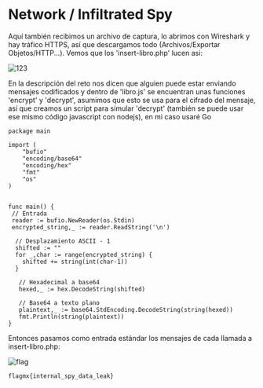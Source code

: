 # Network / Infiltrated Spy

Aquí también recibimos un archivo de captura, lo abrimos con Wireshark y hay tráfico HTTPS, así que descargamos todo (Archivos/Exportar Objetos/HTTP...). Vemos que los 'insert-libro.php' lucen asi:

![123](https://github.com/user-attachments/assets/2c6fe4a9-1daa-4012-a125-bc1a96e33b00)

En la descripción del reto nos dicen que alguien puede estar enviando mensajes codificados y dentro de 'libro.js' se encuentran unas funciones 'encrypt' y 'decrypt', asumimos que esto se usa para el cifrado del mensaje, así que creamos un script para simular 'decrypt' (también se puede usar ese mismo código javascript con nodejs), en mi caso usaré Go

```
package main

import (
	"bufio"
	"encoding/base64"
	"encoding/hex"
	"fmt"
	"os"
)


func main() {
 // Entrada
 reader := bufio.NewReader(os.Stdin)
 encrypted_string,_ := reader.ReadString('\n')

  // Desplazamiento ASCII - 1
  shifted := ""
  for _,char := range(encrypted_string) {
    shifted += string(int(char-1))
  } 

   // Hexadecimal a base64
   hexed,_ := hex.DecodeString(shifted) 

   // Base64 a texto plano
   plaintext,_ := base64.StdEncoding.DecodeString(string(hexed))
   fmt.Println(string(plaintext))
}
```

Entonces pasamos como entrada estándar los mensajes de cada llamada a insert-libro.php:

![flag](https://github.com/user-attachments/assets/c6377c2d-8ddc-42bd-a42a-c73cfd6ebc3c)

`flagmx{internal_spy_data_leak}`
